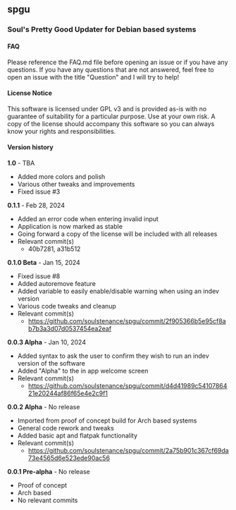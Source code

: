 ## spgu
### Soul's Pretty Good Updater for Debian based systems

#### FAQ
Please reference the FAQ.md file before opening an issue or if you have any questions. If you have any questions that are not answered, feel free to open an issue with the title "Question" and I will try to help!

#### License Notice
This software is licensed under GPL v3 and is provided as-is with no guarantee of suitability for a particular purpose. Use at your own risk. A copy of the license should accompany this software so you can always know your rights and responsibilities.

#### Version history

**1.0** - TBA  
- Added more colors and polish
- Various other tweaks and improvements
- Fixed issue #3

**0.1.1** - Feb 28, 2024  
- Added an error code when entering invalid input
- Application is now marked as stable
- Going forward a copy of the license will be included with all releases
- Relevant commit(s)
	- 40b7281, a31b512

**0.1.0 Beta** - Jan 15, 2024  
- Fixed issue #8
- Added autoremove feature
- Added variable to easily enable/disable warning when using an indev version
- Various code tweaks and cleanup
- Relevant commit(s)
	- https://github.com/soulstenance/spgu/commit/2f905366b5e95cf8ab7b3a3d07d0537454ea2eaf

**0.0.3 Alpha** - Jan 10, 2024  
- Added syntax to ask the user to confirm they wish to run an indev version of the software
- Added "Alpha" to the in app welcome screen
- Relevant commit(s)
	- https://github.com/soulstenance/spgu/commit/d4d41989c5410786421e20244af86f65e4e2c9f1

**0.0.2 Alpha** - No release  
- Imported from proof of concept build for Arch based systems  
- General code rework and tweaks  
- Added basic apt and flatpak functionality  
- Relevant commit(s)
	- https://github.com/soulstenance/spgu/commit/2a75b901c367cf69da73e4565d6e523ede90ac56

**0.0.1 Pre-alpha** - No release  
- Proof of concept  
- Arch based  
- No relevant commits  

